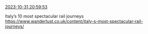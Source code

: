 [2023-10-31 20:59:53](https://mstdn.social/@hill_wanderer/111331638844287062)

Italy’s 10 most spectacular rail journeys <a href="https://www.wanderlust.co.uk/content/italy-s-most-spectacular-rail-journeys/" target="_blank" rel="nofollow noopener noreferrer" translate="no">https://www.wanderlust.co.uk/content/italy-s-most-spectacular-rail-journeys/</a>